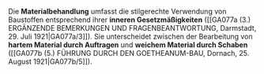 
Die **Materialbehandlung** umfasst die stilgerechte Verwendung von Baustoffen entsprechend ihrer **inneren Gesetzmäßigkeiten** ([[GA077a (3.) ERGÄNZENDE BEMERKUNGEN UND FRAGENBEANTWORTUNG, Darmstadt, 29. Juli 1921|GA077a/3]]). Sie unterscheidet zwischen der Bearbeitung von **hartem Material durch Auftragen** und **weichem Material durch Schaben** ([[GA077b (5.) FÜHRUNG DURCH DEN GOETHEANUM-BAU, Dornach, 25. August 1921|GA077b/5]]).
